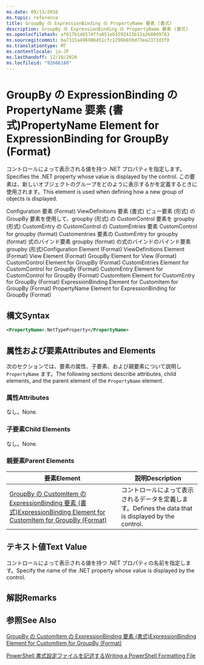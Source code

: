 ```yaml
---
ms.date: 09/13/2016
ms.topic: reference
title: GroupBy の ExpressionBinding の PropertyName 要素 (書式)
description: GroupBy の ExpressionBinding の PropertyName 要素 (書式)
ms.openlocfilehash: af617b146574ffa051eb1592413b12a268009763
ms.sourcegitcommit: ba7315a496986451cfc1296b659d73ea2373d3f0
ms.translationtype: MT
ms.contentlocale: ja-JP
ms.lasthandoff: 12/10/2020
ms.locfileid: "92666180"
---
```

# <a name="propertyname-element-for-expressionbinding-for-groupby-format"></a><span data-ttu-id="ab0f7-103">GroupBy の ExpressionBinding の PropertyName 要素 (書式)</span><span class="sxs-lookup"><span data-stu-id="ab0f7-103">PropertyName Element for ExpressionBinding for GroupBy (Format)</span></span>

<span data-ttu-id="ab0f7-104">コントロールによって表示される値を持つ .NET プロパティを指定します。</span><span class="sxs-lookup"><span data-stu-id="ab0f7-104">Specifies the .NET property whose value is displayed by the control.</span></span> <span data-ttu-id="ab0f7-105">この要素は、新しいオブジェクトのグループをどのように表示するかを定義するときに使用されます。</span><span class="sxs-lookup"><span data-stu-id="ab0f7-105">This element is used when defining how a new group of objects is displayed.</span></span>

<span data-ttu-id="ab0f7-106">Configuration 要素 (Format) ViewDefinitions 要素 (書式) ビュー要素 (形式) の GroupBy 要素を使用して、groupby (形式) の CustomControl 要素を groupby (形式) CustomEntry の CustomControl の CustomEntries 要素 CustomControl for groupby (format) Customentries 要素の CustomEntry for groupby (format) 式のバインド要素 groupby (format) の式のバインドのバインド要素 groupby (形式)</span><span class="sxs-lookup"><span data-stu-id="ab0f7-106">Configuration Element (Format) ViewDefinitions Element (Format) View Element (Format) GroupBy Element for View (Format) CustomControl Element for GroupBy (Format) CustomEntries Element for CustomControl for GroupBy (Format) CustomEntry Element for CustomControl for GroupBy (Format) CustomItem Element for CustomEntry for GroupBy (Format) ExpressionBinding Element for CustomItem for GroupBy (Format) PropertyName Element for ExpressionBinding for GroupBy (Format)</span></span>

## <a name="syntax"></a><span data-ttu-id="ab0f7-107">構文</span><span class="sxs-lookup"><span data-stu-id="ab0f7-107">Syntax</span></span>

```xml
<PropertyName>.NetTypeProperty</PropertyName>
```

## <a name="attributes-and-elements"></a><span data-ttu-id="ab0f7-108">属性および要素</span><span class="sxs-lookup"><span data-stu-id="ab0f7-108">Attributes and Elements</span></span>

<span data-ttu-id="ab0f7-109">次のセクションでは、要素の属性、子要素、および親要素について説明し `PropertyName` ます。</span><span class="sxs-lookup"><span data-stu-id="ab0f7-109">The following sections describe attributes, child elements, and the parent element of the `PropertyName` element.</span></span>

### <a name="attributes"></a><span data-ttu-id="ab0f7-110">属性</span><span class="sxs-lookup"><span data-stu-id="ab0f7-110">Attributes</span></span>

<span data-ttu-id="ab0f7-111">なし。</span><span class="sxs-lookup"><span data-stu-id="ab0f7-111">None.</span></span>

### <a name="child-elements"></a><span data-ttu-id="ab0f7-112">子要素</span><span class="sxs-lookup"><span data-stu-id="ab0f7-112">Child Elements</span></span>

<span data-ttu-id="ab0f7-113">なし。</span><span class="sxs-lookup"><span data-stu-id="ab0f7-113">None.</span></span>

### <a name="parent-elements"></a><span data-ttu-id="ab0f7-114">親要素</span><span class="sxs-lookup"><span data-stu-id="ab0f7-114">Parent Elements</span></span>

|<span data-ttu-id="ab0f7-115">要素</span><span class="sxs-lookup"><span data-stu-id="ab0f7-115">Element</span></span>|<span data-ttu-id="ab0f7-116">説明</span><span class="sxs-lookup"><span data-stu-id="ab0f7-116">Description</span></span>|
|-------------|-----------------|
|[<span data-ttu-id="ab0f7-117">GroupBy の CustomItem の ExpressionBinding 要素 (書式)</span><span class="sxs-lookup"><span data-stu-id="ab0f7-117">ExpressionBinding Element for CustomItem for GroupBy (Format)</span></span>](./expressionbinding-element-for-customitem-for-groupby-format.md)|<span data-ttu-id="ab0f7-118">コントロールによって表示されるデータを定義します。</span><span class="sxs-lookup"><span data-stu-id="ab0f7-118">Defines the data that is displayed by the control.</span></span>|

## <a name="text-value"></a><span data-ttu-id="ab0f7-119">テキスト値</span><span class="sxs-lookup"><span data-stu-id="ab0f7-119">Text Value</span></span>

<span data-ttu-id="ab0f7-120">コントロールによって表示される値を持つ .NET プロパティの名前を指定します。</span><span class="sxs-lookup"><span data-stu-id="ab0f7-120">Specify the name of the .NET property whose value is displayed by the control.</span></span>

## <a name="remarks"></a><span data-ttu-id="ab0f7-121">解説</span><span class="sxs-lookup"><span data-stu-id="ab0f7-121">Remarks</span></span>

## <a name="see-also"></a><span data-ttu-id="ab0f7-122">参照</span><span class="sxs-lookup"><span data-stu-id="ab0f7-122">See Also</span></span>

[<span data-ttu-id="ab0f7-123">GroupBy の CustomItem の ExpressionBinding 要素 (書式)</span><span class="sxs-lookup"><span data-stu-id="ab0f7-123">ExpressionBinding Element for CustomItem for GroupBy (Format)</span></span>](./expressionbinding-element-for-customitem-for-groupby-format.md)

[<span data-ttu-id="ab0f7-124">PowerShell 書式設定ファイルを記述する</span><span class="sxs-lookup"><span data-stu-id="ab0f7-124">Writing a PowerShell Formatting File</span></span>](./writing-a-powershell-formatting-file.md)
